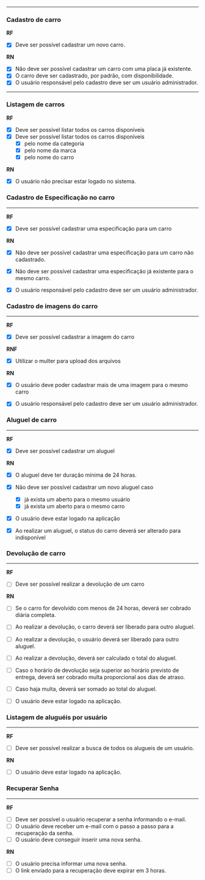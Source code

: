 
---
### Cadastro de carro

**RF**
- [x] Deve ser possível cadastrar um novo carro.


**RN**
- [x] Não deve ser possível cadastrar um carro com uma placa já existente.
- [x] O carro deve ser cadastrado, por padrão, com disponibilidade.
- [x] O usuário responsável pelo cadastro deve ser um usuário administrador.

---
### Listagem de carros
**RF**
- [x] Deve ser possível listar todos os carros disponíveis
- [x] Deve ser possível listar todos os carros disponíveis
    - [x] pelo nome da categoria
    - [x] pelo nome da marca
    - [x] pelo nome do carro

**RN**
- [x] O usuário não precisar estar logado no sistema.


### Cadastro de Especificação no carro
---
**RF**
- [x] Deve ser possível cadastrar uma especificação para um carro


**RN**
- [x] Não deve ser possível cadastrar uma especificação para um carro não cadastrado.
- [x] Não deve ser possível cadastrar uma especificação já existente para o mesmo carro.
- [x] O usuário responsável pelo cadastro deve ser um usuário administrador.


### Cadastro de imagens do carro
---
**RF**
- [x] Deve ser possível cadastrar a imagem do carro

**RNF**
- [x] Utilizar o multer para upload dos arquivos

**RN**
- [x] O usuário deve poder cadastrar mais de uma imagem para o mesmo carro
- [x] O usuário responsável pelo cadastro deve ser um usuário administrador.


### Aluguel de carro
---
**RF**
- [x] Deve ser possível cadastrar um aluguel

**RN**
- [x] O aluguel deve ter duração mínima de 24 horas.
- [x] Não deve ser possível cadastrar um novo aluguel caso
    - [x] já exista um aberto para o mesmo usuário
    - [x] já exista um aberto para o mesmo carro
- [x] O usuário deve estar logado na aplicação
- [x] Ao realizar um aluguel, o status do carro deverá ser alterado para indisponível


### Devolução de carro
---
**RF**
- [ ] Deve ser possível realizar a devolução de um carro

**RN**
- [ ] Se o carro for devolvido com menos de 24 horas, deverá ser cobrado diária completa.
- [ ] Ao realizar a devolução, o carro deverá ser liberado para outro aluguel.
- [ ] Ao realizar a devolução, o usuário deverá ser liberado para outro aluguel.
- [ ] Ao realizar a devolução, deverá ser calculado o total do aluguel.
- [ ] Caso o horário de devolução seja superior ao horário previsto de entrega, deverá ser cobrado multa proporcional aos dias de atraso.
- [ ] Caso haja multa, deverá ser somado ao total do aluguel.
- [ ] O usuário deve estar logado na aplicação.


### Listagem de aluguéis por usuário
---
**RF**
- [ ] Deve ser possível realizar a busca de todos os alugueis de um usuário.

**RN**
- [ ] O usuário deve estar logado na aplicação.


### Recuperar Senha
---
**RF**
- [ ] Deve ser possível o usuário recuperar a senha informando o e-mail.
- [ ] O usuário deve receber um e-mail com o passo a passo para a recuperação da senha.
- [ ] O usuário deve conseguir inserir uma nova senha.

**RN**
- [ ] O usuário precisa informar uma nova senha.
- [ ] O link enviado para a recuperação deve expirar em 3 horas.
